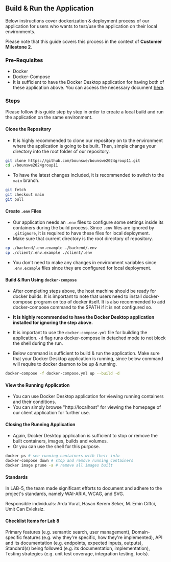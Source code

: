 ## Build & Run the Application

Below instructions cover dockerization & deployment process of our application for users who wants to test/use the application on their local environments.

Please note that this guide covers this process in the context of **Customer Milestone 2**.

### Pre-Requisites

- Docker
- Docker-Compose
- It is sufficient to have the Docker Desktop application for having both of these application above. You can access the necessary document [here](https://docs.docker.com/desktop/).

### Steps

Please follow this guide step by step in order to create a local build and run the application on the same environment.

#### Clone the Repository

- It is highly recommended to clone our repository on to the environment where the application is going to be built. Then, simple change your directory into the root folder of our repository.

```bash
git clone https://github.com/bounswe/bounswe2024group11.git
cd ./bounswe2024group11
```

- To have the latest changes included, it is recommended to switch to the `main` branch.

```bash
git fetch
git checkout main
git pull
```

#### Create `.env` Files

- Our application needs an `.env` files to configure some settings inside its containers during the build process. Since `.env` files are ignored by `.gitignore`, it is required to have these files for local deployment.
- Make sure that current directory is the root directory of repository.

```bash
cp ./backend/.env.example ./backend/.env
cp ./client/.env.example ./client/.env
```

- You don't need to make any changes in environment variables since `.env.example` files since they are configured for local deployment.

#### Build & Run Using `docker-compose`

- After completing steps above, the host machine should be ready for docker builds. It is important to note that users need to install docker-compose program on top of docker itself. It is also recommended to add docker-compose command to the $PATH if it is not configured so.
- **It is highly recommended to have the Docker Desktop application installed for ignoring the step above.**

- It is important to use the `docker-compose.yml` file for building the application. `-d` flag runs docker-compose in detached mode to not block the shell during the run.

- Below command is sufficient to build & run the application. Make sure that your Docker Desktop application is running, since below command will require to docker daemon to be up & running.

```bash
docker-compose -f docker-compose.yml up --build -d
```

#### View the Running Application

- You can use Docker Desktop application for viewing running containers and their conditions.
- You can simply browse "http://localhost" for viewing the homepage of our client application for further use.

#### Closing the Running Application

- Again, Docker Desktop application is sufficient to stop or remove the built containers, images, builds and volumes.
- Or you can use the shell for this purpose.

```bash
docker ps # see running containers with their info
docker-compose down # stop and remove running containers
docker image prune -a # remove all images built
```

#### Standards

In LAB-5, the team made significant efforts to document and adhere to the project's standards, namely WAI-ARIA, WCAG, and SVG.

Responsible individuals: Arda Vural, Hasan Kerem Seker, M. Emin Ciftci, Umit Can Evleksiz.

#### Checklist Items for Lab 8

Primary features (e.g. semantic search, user management),
Domain-specific features (e.g. why they're specific, how they're implemented),
API and its documentation (e.g. endpoints, expected inputs, outputs),
Standard(s) being followed (e.g. its documentation, implementation),
Testing strategies (e.g. unit test coverage, integration testing, tools).
